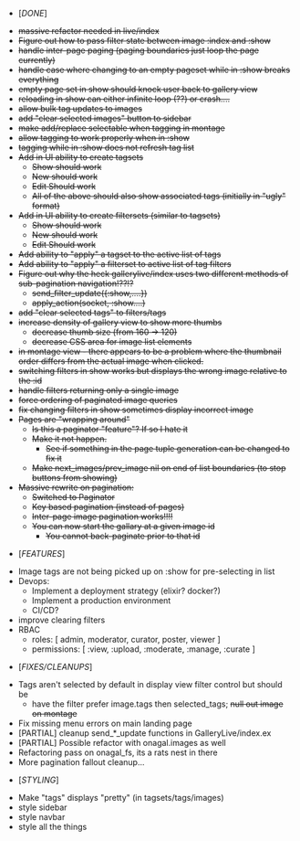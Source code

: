 * [*DONE*]
- ~~massive refactor needed in live/index~~
- ~~Figure out how to pass filter state between image :index and :show~~
- ~~handle inter-page paging (paging boundaries just loop the page currently)~~
- ~~handle case where changing to an empty pageset while in :show breaks everything~~
- ~~empty page set in show should knock user back to gallery view~~
- ~~reloading in show can either infinite loop (??) or crash....~~
- ~~allow bulk tag updates to images~~
- ~~add "clear selected images" button to sidebar~~
- ~~make add/replace selectable when tagging in montage~~
- ~~allow tagging to work properly when in :show~~
- ~~tagging while in :show does not refresh tag list~~
- ~~Add in UI ability to create tagsets~~
  - ~~Show should work~~
  - ~~New should work~~
  - ~~Edit Should work~~
  - ~~All of the above should also show associated tags (initially in "ugly" format)~~
- ~~Add in UI ability to create filtersets (similar to tagsets)~~
  - ~~Show should work~~
  - ~~New should work~~
  - ~~Edit Should work~~
- ~~Add ability to "apply" a tagset to the active list of tags~~
- ~~Add ability to "apply" a filterset to active list of tag filters~~
- ~~Figure out why the heck gallerylive/index uses two different methods of sub-pagination navigation!??!?~~
  - ~~send_filter_update({:show,....})~~
  - ~~apply_action(socket, :show....)~~
- ~~add "clear selected tags" to filters/tags~~
- ~~increase density of gallery view to show more thumbs~~
  - ~~decrease thumb size (from 160 -> 120)~~
  - ~~decrease CSS area for image list elements~~
- ~~in montage view - there appears to be a problem where the thumbnail order differs from the actual image when clicked.~~
- ~~switching filters in show works but displays the wrong image relative to the :id~~
- ~~handle filters returning only a single image~~
- ~~force ordering of paginated image queries~~
- ~~fix changing filters in show sometimes display incorrect image~~
- ~~Pages are "wrapping around"~~
  - ~~Is this a paginator "feature"? If so I hate it~~
  - ~~Make it not happen.~~
    - ~~See if something in the page tuple generation can be changed to fix it~~
  - ~~Make next_images/prev_image nil on end of list boundaries (to stop buttons from showing)~~
- ~~Massive rewrite on pagination:~~
  - ~~Switched to Paginator~~
  - ~~Key based pagination (instead of pages)~~
  - ~~Inter-page image pagination works!!!!~~
  - ~~You can now start the gallary at a given image id~~
    - ~~You cannot back-paginate prior to that id~~

* [*FEATURES*]
- Image tags are not being picked up on :show for pre-selecting in list
- Devops:
  - Implement a deployment strategy (elixir? docker?)
  - Implement a production environment
  - CI/CD?
- improve clearing filters
- RBAC
  - roles: [ admin, moderator, curator, poster, viewer ]
  - permissions: [ :view, :upload, :moderate, :manage, :curate ]

* [*FIXES/CLEANUPS*]
- Tags aren't selected by default in display view filter control but should be
  - have the filter prefer image.tags then selected_tags; ~~null out image on montage~~
- Fix missing menu errors on main landing page
- [PARTIAL] cleanup send_*_update functions in GalleryLive/index.ex
- [PARTIAL] Possible refactor with onagal.images as well
- Refactoring pass on onagal_fs, its a rats nest in there
- More pagination fallout cleanup...

* [*STYLING*]
- Make "tags" displays "pretty" (in tagsets/tags/images)
- style sidebar
- style navbar
- style all the things
